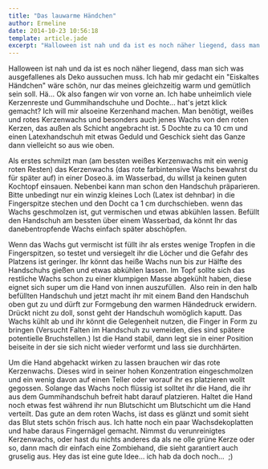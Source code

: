 ```yaml
---
title: "Das lauwarme Händchen"
author: Ermeline
date: 2014-10-23 10:56:18
template: article.jade
excerpt: "Halloween ist nah und da ist es noch näher liegend, dass man sich was ausgefallenes als Deko aussuchen muss. "
---
```


Halloween ist nah und da ist es noch näher liegend, dass man sich was
ausgefallenes als Deko aussuchen muss. Ich hab mir gedacht ein
"Eiskaltes Händchen" wäre schön, nur das meines gleichzeitig warm und
gemütlich sein soll. Hä... Ok also fangen wir von vorne an. Ich habe
unheimlich viele Kerzenreste und Gummihandschuhe und Dochte... hat's
jetzt klick gemacht? Ich will mir alsoeine Kerzenhand machen. Man
benötigt, weißes und rotes Kerzenwachs und besonders auch jenes Wachs
von den roten Kerzen, das außen als Schicht angebracht ist. 5 Dochte zu
ca 10 cm und einen Latexhandschuh mit etwas Geduld und Geschick sieht
das Ganze dann vielleicht so aus wie oben.

Als erstes schmilzt man (am bessten weißes Kerzenwachs mit ein wenig
roten Resten) das Kerzenwachs (das rote farbintensive Wachs bewahrst du
für später auf) in einer Doseo.ä. im Wasserbad, du willst ja keinen
guten Kochtopf einsauen. Nebenbei kann man schon den Handschuh
präparieren. Bitte unbedingt nur ein winzig kleines Loch (Latex ist
dehnbar) in die Fingerspitze stechen und den Docht ca 1 cm
durchschieben. wenn das Wachs geschmolzen ist, gut vermischen und etwas
abkühlen lassen. Befüllt den Handschuh am bessten über einem Wasserbad,
da könnt Ihr das danebentropfende Wachs einfach später abschöpfen.

Wenn das Wachs gut vermischt ist füllt ihr als erstes wenige Tropfen in
die Fingerspitzen, so testet und versiegelt ihr die Löcher und die
Gefahr des Platzens ist geringer. Ihr könnt das heiße Wachs nun bis zur
Hälfte des Handschuhs gießen und etwas abkühlen lassen. Im Topf sollte
sich das restliche Wachs schon zu einer klumpigen Masse abgekühlt haben,
diese eignet sich super um die Hand von innen auszufüllen.  Also rein in
den halb befüllten Handschuh und jetzt macht ihr mit einem Band den
Handschuh oben gut zu und dürft zur Formgebung den warmen Händedruck
erwidern. Drückt nicht zu doll, sonst geht der Handschuh womöglich
kaputt. Das Wachs kühlt ab und ihr könnt die Gelegenheit nutzen, die
Finger in Form zu bringen (Versucht Falten im Handschuh zu vemeiden,
dies sind spätere potentielle Bruchstellen.) Ist die Hand stabil, dann
legt sie in einer Position beiseite in der sie sich nicht wieder
verformt und lass sie durchhärten.

Um die Hand abgehackt wirken zu lassen brauchen wir das rote
Kerzenwachs. Dieses wird in seiner hohen Konzentration eingeschmolzen
und ein wenig davon auf einen Teller oder worauf ihr es platzieren wollt
gegossen. Solange das Wachs noch flüssig ist solltet ihr die Hand, die
ihr aus dem Gummihandschuh befreit habt darauf platzieren. Haltet die
Hand noch etwas fest während ihr nun Blutschicht um Blutschicht um die
Hand verteilt. Das gute an dem roten Wachs, ist dass es glänzt und somit
sieht das Blut stets schön frisch aus. Ich hatte noch ein paar
Wachsdekoplatten und habe daraus Fingernägel gemacht. Nimmst du
verunreinigtes Kerzenwachs, oder hast du nichts anderes da als ne olle
grüne Kerze oder so, dann mach dir einfach eine Zombiehand, die sieht
garantiert auch gruselig aus. Hey das ist eine gute Idee... ich hab da
doch noch...  ;)
